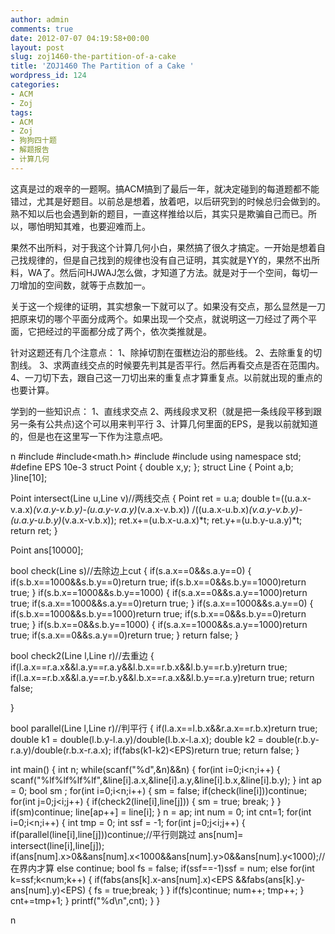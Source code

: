 ```yaml
---
author: admin
comments: true
date: 2012-07-07 04:19:58+00:00
layout: post
slug: zoj1460-the-partition-of-a-cake
title: 'ZOJ1460 The Partition of a Cake '
wordpress_id: 124
categories:
- ACM
- Zoj
tags:
- ACM
- Zoj
- 狗狗四十题
- 解题报告
- 计算几何
---
```


这真是过的艰辛的一题啊。搞ACM搞到了最后一年，就决定碰到的每道题都不能错过，尤其是好题目。以前总是想着，放着吧，以后研究到的时候总归会做到的。熟不知以后也会遇到新的题目，一直这样推给以后，其实只是欺骗自己而已。所以，哪怕明知其难，也要迎难而上。

果然不出所料，对于我这个计算几何小白，果然搞了很久才搞定。一开始是想着自己找规律的，但是自己找到的规律也没有自己证明，其实就是YY的，果然不出所料，WA了。然后问HJWAJ怎么做，才知道了方法。就是对于一个空间，每切一刀增加的空间数，就等于点数加一。

关于这一个规律的证明，其实想象一下就可以了。如果没有交点，那么显然是一刀把原来切的哪个平面分成两个。如果出现一个交点，就说明这一刀经过了两个平面，它把经过的平面都分成了两个，依次类推就是。

针对这题还有几个注意点：
1、除掉切割在蛋糕边沿的那些线。
2、去除重复的切割线。
3、求两直线交点的时候要先判其是否平行。然后再看交点是否在范围内。
4、一刀切下去，跟自己这一刀切出来的重复点才算重复点。以前就出现的重点的也要计算。

学到的一些知识点：
1、直线求交点
2、两线段求叉积（就是把一条线段平移到跟另一条有公共点)这个可以用来判平行
3、计算几何里面的EPS，是我以前就知道的，但是也在这里写一下作为注意点吧。


n
#include<iostream>
#include<math.h>
#include<algorithm>
#include<cstdio>
using namespace std;
#define EPS 10e-3
struct Point 
{
	double x,y;
};
struct Line
{
	Point a,b;
}line[10];

Point intersect(Line u,Line v)//两线交点
{
	Point ret = u.a;
	double t=((u.a.x-v.a.x)*(v.a.y-v.b.y)-(u.a.y-v.a.y)*(v.a.x-v.b.x))
		/((u.a.x-u.b.x)*(v.a.y-v.b.y)-(u.a.y-u.b.y)*(v.a.x-v.b.x));
	ret.x+=(u.b.x-u.a.x)*t;
	ret.y+=(u.b.y-u.a.y)*t;
	return ret;
}

Point ans[10000];


bool check(Line s)//去除边上cut
{
	if(s.a.x==0&&s.a.y==0)
	{
		if(s.b.x==1000&&s.b.y==0)return true;
		if(s.b.x==0&&s.b.y==1000)return true;
	}
	if(s.b.x==1000&&s.b.y==1000)
	{
		if(s.a.x==0&&s.a.y==1000)return true;
		if(s.a.x==1000&&s.a.y==0)return true;
	}
	if(s.a.x==1000&&s.a.y==0)
	{
		if(s.b.x==1000&&s.b.y==1000)return true;
		if(s.b.x==0&&s.b.y==0)return true;
	}
	if(s.b.x==0&&s.b.y==1000)
	{
		if(s.a.x==1000&&s.a.y==1000)return true;
		if(s.a.x==0&&s.a.y==0)return true;
	}
	return false;
}

bool check2(Line l,Line r)//去重边
{
	if(l.a.x==r.a.x&&l.a.y==r.a.y&&l.b.x==r.b.x&&l.b.y==r.b.y)return true;
	if(l.a.x==r.b.x&&l.a.y==r.b.y&&l.b.x==r.a.x&&l.b.y==r.a.y)return true;
	return false;

}

bool parallel(Line l,Line r)//判平行
{
	if(l.a.x==l.b.x&&r.a.x==r.b.x)return true;
	double k1 = double(l.b.y-l.a.y)/double(l.b.x-l.a.x);
	double k2 = double(r.b.y-r.a.y)/double(r.b.x-r.a.x);
	if(fabs(k1-k2)<EPS)return true;
	return false;
}

int main()
{
	int n;
	while(scanf("%d",&n)&&n)
	{
		for(int i=0;i<n;i++)
		{
			scanf("%lf%lf%lf%lf",&line[i].a.x,&line[i].a.y,&line[i].b.x,&line[i].b.y);
		}
		int ap = 0;
		bool sm ;
		for(int i=0;i<n;i++)
		{
			sm = false;
			if(check(line[i]))continue;
			for(int j=0;j<i;j++)
			{
				if(check2(line[i],line[j]))
				{
					sm = true;
					break;
				}
			}
			if(sm)continue;
			line[ap++] = line[i];
		}
		n = ap;
		int num = 0;
		int cnt=1;
		for(int i=0;i<n;i++)
		{
			int tmp = 0;
			int ssf = -1;
			for(int j=0;j<i;j++)
			{
				if(parallel(line[i],line[j]))continue;//平行则跳过
				ans[num]= intersect(line[i],line[j]);
				if(ans[num].x>0&&ans[num].x<1000&&ans[num].y>0&&ans[num].y<1000);//在界内才算
				else continue;
				bool fs = false;
				if(ssf==-1)ssf = num;
				else 
					for(int k=ssf;k<num;k++)
					{
						if(fabs(ans[k].x-ans[num].x)<EPS
								&&fabs(ans[k].y-ans[num].y)<EPS)
						{
							fs = true;break;
						}
					}
				if(fs)continue;
				num++;
				tmp++;
			}
			cnt+=tmp+1;
		}
		printf("%d\n",cnt);
	}
}

n
